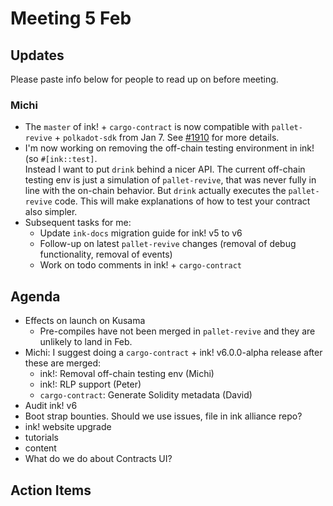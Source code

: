 # Meeting 5 Feb

## Updates

Please paste info below for people to read up on before meeting.

### Michi
- The `master` of ink! + `cargo-contract` is now compatible with `pallet-revive` + `polkadot-sdk` from Jan 7. See [#1910](https://github.com/use-ink/cargo-contract/pull/1910) for more details.
- I'm now working on removing the off-chain testing environment in ink! (so `#[ink::test]`.<br>
  Instead I want to put `drink` behind a nicer API. The current off-chain testing env is just a simulation of `pallet-revive`, that was never fully in line with the on-chain behavior. But `drink` actually executes the `pallet-revive` code. This will make explanations of how to test your contract also simpler.
- Subsequent tasks for me:
  - Update `ink-docs` migration guide for ink! v5 to v6
  - Follow-up on latest `pallet-revive` changes (removal of debug functionality, removal of events)
  - Work on todo comments in ink! + `cargo-contract`
     
## Agenda
- Effects on launch on Kusama
  - Pre-compiles have not been merged in `pallet-revive` and they are unlikely to land in Feb.
- Michi: I suggest doing a `cargo-contract` + ink! v6.0.0-alpha release after these are merged:
  - ink!: Removal off-chain testing env (Michi)
  - ink!: RLP support (Peter)
  - `cargo-contract`: Generate Solidity metadata (David)
- Audit ink! v6
- Boot strap bounties. Should we use issues, file in ink alliance repo?
- ink! website upgrade
- tutorials
- content
- What do we do about Contracts UI?

## Action Items

